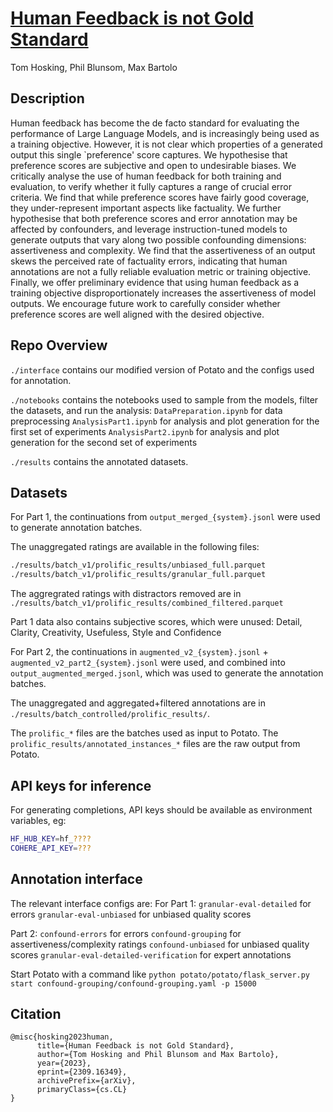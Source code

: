 # [Human Feedback is not Gold Standard](https://arxiv.org/abs/2309.16349)

Tom Hosking, Phil Blunsom, Max Bartolo

## Description

Human feedback has become the de facto standard for evaluating the performance of Large Language Models, and is increasingly being used as a training objective. However, it is not clear which properties of a generated output this single `preference' score captures. We hypothesise that preference scores are subjective and open to undesirable biases. We critically analyse the use of human feedback for both training and evaluation, to verify whether it fully captures a range of crucial error criteria. We find that while preference scores have fairly good coverage, they under-represent important aspects like factuality. We further hypothesise that both preference scores and error annotation may be affected by confounders, and leverage instruction-tuned models to generate outputs that vary along two possible confounding dimensions: assertiveness and complexity. We find that the assertiveness of an output skews the perceived rate of factuality errors, indicating that human annotations are not a fully reliable evaluation metric or training objective. Finally, we offer preliminary evidence that using human feedback as a training objective disproportionately increases the assertiveness of model outputs. We encourage future work to carefully consider whether preference scores are well aligned with the desired objective.

## Repo Overview

`./interface` contains our modified version of Potato and the configs used for annotation.

`./notebooks` contains the notebooks used to sample from the models, filter the datasets, and run the analysis:
`DataPreparation.ipynb` for data preprocessing
`AnalysisPart1.ipynb` for analysis and plot generation for the first set of experiments
`AnalysisPart2.ipynb` for analysis and plot generation for the second set of experiments

`./results` contains the annotated datasets.


## Datasets

For Part 1, the continuations from `output_merged_{system}.jsonl` were used to generate annotation batches.

The unaggregated ratings are available in the following files:

```sh
./results/batch_v1/prolific_results/unbiased_full.parquet
./results/batch_v1/prolific_results/granular_full.parquet
```

The aggregrated ratings with distractors removed are in `./results/batch_v1/prolific_results/combined_filtered.parquet`

Part 1 data also contains subjective scores, which were unused:
Detail, Clarity, Creativity, Usefuless, Style and Confidence

For Part 2, the continuations in `augmented_v2_{system}.jsonl` + `augmented_v2_part2_{system}.jsonl` were used, and combined into `output_augmented_merged.jsonl`, which was used to generate the annotation batches.

The unaggregated and aggregated+filtered annotations are in `./results/batch_controlled/prolific_results/`.

The `prolific_*` files are the batches used as input to Potato. The `prolific_results/annotated_instances_*` files are the raw output from Potato.

## API keys for inference

For generating completions, API keys should be available as environment variables, eg:

```sh
HF_HUB_KEY=hf_????
COHERE_API_KEY=???
```

## Annotation interface

The relevant interface configs are:
For Part 1:
`granular-eval-detailed` for errors
`granular-eval-unbiased` for unbiased quality scores

Part 2:
`confound-errors` for errors
`confound-grouping` for assertiveness/complexity ratings
`confound-unbiased` for unbiased quality scores
`granular-eval-detailed-verification` for expert annotations

Start Potato with a command like `python potato/potato/flask_server.py start confound-grouping/confound-grouping.yaml -p 15000`

## Citation

```
@misc{hosking2023human,
      title={Human Feedback is not Gold Standard}, 
      author={Tom Hosking and Phil Blunsom and Max Bartolo},
      year={2023},
      eprint={2309.16349},
      archivePrefix={arXiv},
      primaryClass={cs.CL}
}
```